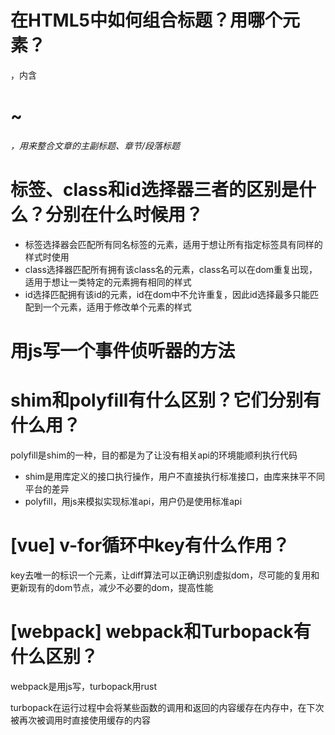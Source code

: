 # 在HTML5中如何组合标题？用哪个元素？

<hroup>，内含<h1>~<h6>，用来整合文章的主副标题、章节/段落标题

# 标签、class和id选择器三者的区别是什么？分别在什么时候用？

- 标签选择器会匹配所有同名标签的元素，适用于想让所有指定标签具有同样的样式时使用
- class选择器匹配所有拥有该class名的元素，class名可以在dom重复出现，适用于想让一类特定的元素拥有相同的样式
- id选择匹配拥有该id的元素，id在dom中不允许重复，因此id选择最多只能匹配到一个元素，适用于修改单个元素的样式

# 用js写一个事件侦听器的方法

# shim和polyfill有什么区别？它们分别有什么用？

polyfill是shim的一种，目的都是为了让没有相关api的环境能顺利执行代码

- shim是用库定义的接口执行操作，用户不直接执行标准接口，由库来抹平不同平台的差异
- polyfill，用js来模拟实现标准api，用户仍是使用标准api

# [vue] v-for循环中key有什么作用？

key去唯一的标识一个元素，让diff算法可以正确识别虚拟dom，尽可能的复用和更新现有的dom节点，减少不必要的dom，提高性能

# [webpack] webpack和Turbopack有什么区别？

webpack是用js写，turbopack用rust

turbopack在运行过程中会将某些函数的调用和返回的内容缓存在内存中，在下次被再次被调用时直接使用缓存的内容